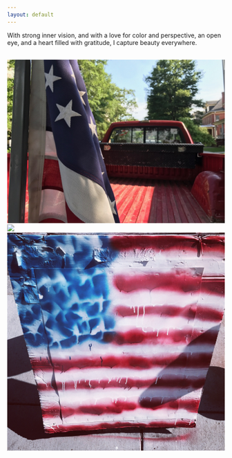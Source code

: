 ```yaml
---
layout: default
---
```


With strong inner vision, and with a love for color and perspective, an open eye, and a heart filled with gratitude, I capture beauty everywhere.

<br>


<img class="profile-picture" src="america-truck.jpg">



<img class="profile-picture" src="america-gas-station.jpg">



<img class="profile-picture" src="american-flag.jpg">



<b>

<b>





